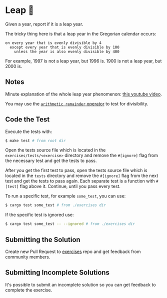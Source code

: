# Leap :shrimp:

Given a year, report if it is a leap year.

The tricky thing here is that a leap year in the Gregorian calendar occurs:

```text
on every year that is evenly divisible by 4
  except every year that is evenly divisible by 100
    unless the year is also evenly divisible by 400
```

For example, 1997 is not a leap year, but 1996 is. 1900 is not a leap
year, but 2000 is.

## Notes

Minute explanation of the whole leap year
phenomenon: [this youtube video][video].

[video]: http://www.youtube.com/watch?v=xX96xng7sAE

You may use the [`arithmetic remainder` operator](https://doc.rust-lang.org/book/appendix-02-operators.html) to test for divisibility.

## Code the Test

Execute the tests with:

```bash
$ make test # from root dir
```

Open the tests source file which is located in the `exercises/tests/<exercise>` directory
and remove the `#[ignore]` flag from the necessary test and get the tests to pass.

After you get the first test to pass, open the tests source file which is located in the `tests` directory
and remove the `#[ignore]` flag from the next test and get the tests to pass
again. Each separate test is a function with `#[test]` flag above it.
Continue, until you pass every test.

To run a specific test, for example `some_test`, you can use:

```bash
$ cargo test some_test # from ./exercises dir
```

If the specific test is ignored use:

```bash
$ cargo test some_test -- --ignored # from ./exercises dir
```

## Submitting the Solution

Create new Pull Request to [exercises](https://github.com/learnrusttogether/exercises) repo and get feedback from community members.

## Submitting Incomplete Solutions

It's possible to submit an incomplete solution so you can get feedback to complete the exercise.
